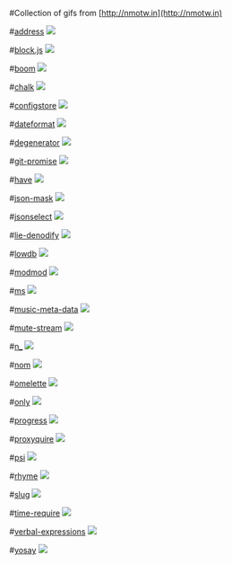 #Collection of gifs from [http://nmotw.in](http://nmotw.in)

#[address](http://nmotw.in/address)
![](http://nmotw.in/images/address/address.gif)

#[block.js](http://nmotw.in/block.js)
![](http://nmotw.in/images/block.js/block.js.gif)

#[boom](http://nmotw.in/boom)
![](http://nmotw.in/images/boom/boom.gif)

#[chalk](http://nmotw.in/chalk)
![](http://nmotw.in/images/chalk/chalk.gif)

#[configstore](http://nmotw.in/configstore)
![](http://nmotw.in/images/configstore/configstore.gif)

#[dateformat](http://nmotw.in/dateformat)
![](http://nmotw.in/images/dateformat/dateformat.gif)

#[degenerator](http://nmotw.in/degenerator)
![](http://nmotw.in/images/degenerator/degenerator.gif)

#[git-promise](http://nmotw.in/git-promise)
![](http://nmotw.in/images/git-promise/git-promise.gif)

#[have](http://nmotw.in/have)
![](http://nmotw.in/images/have/have.gif)

#[json-mask](http://nmotw.in/json-mask)
![](http://nmotw.in/images/json-mask/json-mask.gif)

#[jsonselect](http://nmotw.in/jsonselect)
![](http://nmotw.in/images/jsonselect/jsonselect.gif)

#[lie-denodify](http://nmotw.in/lie-denodify)
![](http://nmotw.in/images/lie-denodify/lie-denodify.gif)

#[lowdb](http://nmotw.in/lowdb)
![](http://nmotw.in/images/lowdb/lowdb.gif)

#[modmod](http://nmotw.in/modmod)
![](http://nmotw.in/images/modmod/modmod.gif)

#[ms](http://nmotw.in/ms)
![](http://nmotw.in/images/ms/ms.gif)

#[music-meta-data](http://nmotw.in/music-meta-data)
![](http://nmotw.in/images/music-meta-data/mmd.gif)

#[mute-stream](http://nmotw.in/mute-stream)
![](http://nmotw.in/images/mute-stream/mute-stream.gif)

#[n_](http://nmotw.in/n_)
![](http://nmotw.in/images/n_/n_.gif)

#[nom](http://nmotw.in/nom)
![](http://nmotw.in/images/nom/nom.gif)

#[omelette](http://nmotw.in/omelette)
![](http://nmotw.in/images/omelette/omelette.gif)

#[only](http://nmotw.in/only)
![](http://nmotw.in/images/only/only.gif)

#[progress](http://nmotw.in/progress/)
![](http://nmotw.in/images/progress/progress.gif)

#[proxyquire](http://nmotw.in/proxyquire)
![](http://nmotw.in/images/proxyquire/proxyquire.gif)

#[psi](http://nmotw.in/psi)
![](http://nmotw.in/images/psi/psi.gif)

#[rhyme](http://nmotw.in/rhyme)
![](http://nmotw.in/images/rhyme/rhyme.gif)

#[slug](http://nmotw.in/slug)
![](http://nmotw.in/images/slug/slug.gif)

#[time-require](http://nmotw.in/time-require)
![](http://nmotw.in/images/time-require/time-require.gif)

#[verbal-expressions](http://nmotw.in/verbal-expressions)
![](http://nmotw.in/images/verbal-expressions/verbal-expressions.gif)

#[yosay](http://nmotw.in/yosay)
![](http://nmotw.in/images/yosay/yosay.gif)
